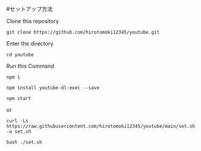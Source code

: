 #セットアップ方法

Clone this repository

```git clone https://github.com/hirotomoki12345/youtube.git```

Enter the directory

```cd youtube```

Run this Command

```npm i```

```npm install youtube-dl-exec --save```

```npm start```


or

```curl -Ls https://raw.githubusercontent.com/hirotomoki12345/youtube/main/set.sh -o set.sh```

```bash ./set.sh```
